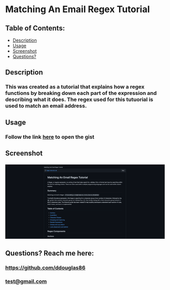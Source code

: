 # Matching An Email Regex Tutorial
  ### 

  ## Table of Contents:
  - [Description](#description)
  - [Usage](#usage)
  - [Screenshot](#screenshot)
  - [Questions?](#questions)


  ## Description
  ### This was created as a tutorial that explains how a regex functions by breaking down each part of the expression and describing what it does. The regex used for this tutuorial is used to match an email address.

  ## Usage
  ### Follow the link [here](https://gist.github.com/ddouglas86/d7d6e6673673ca00856ff1deaef1ad48) to open the gist 


  ## Screenshot
  ### ![gist screenshot](/Matching-And-Email-Regex-Tutorial.png)


  ## Questions? Reach me here:
  ### https://github.com/ddouglas86
  ### test@gmail.com

